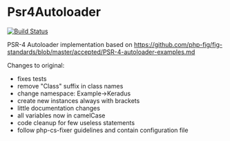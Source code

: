 Psr4Autoloader
==============
[![Build Status](https://travis-ci.org/keradus/Psr4Autoloader.svg?branch=master)](https://travis-ci.org/keradus/Psr4Autoloader)

PSR-4 Autoloader implementation based on https://github.com/php-fig/fig-standards/blob/master/accepted/PSR-4-autoloader-examples.md

Changes to original:
- fixes tests
- remove "Class" suffix in class names
- change namespace: Example->Keradus
- create new instances always with brackets
- little documentation changes
- all variables now in camelCase
- code cleanup for few useless statements
- follow php-cs-fixer guidelines and contain configuration file
